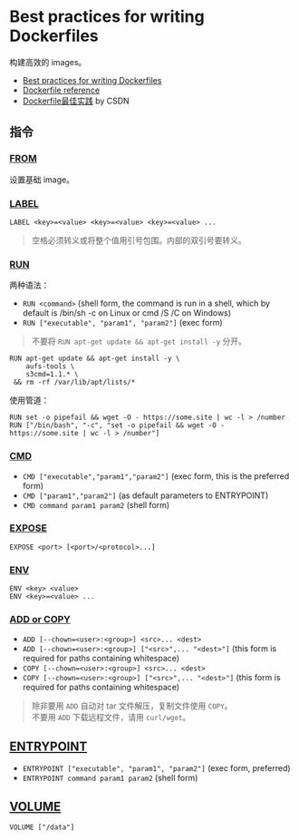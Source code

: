 # Best practices for writing Dockerfiles
构建高效的 images。  

- [Best practices for writing Dockerfiles](https://docs.docker.com/develop/develop-images/dockerfile_best-practices/)
- [Dockerfile reference](https://docs.docker.com/engine/reference/builder/)
- [Dockerfile最佳实践](https://blog.csdn.net/nklinsirui/article/details/96113636) by CSDN

## 指令
### [FROM](https://docs.docker.com/engine/reference/builder/#from)
设置基础 image。  

### [LABEL](https://docs.docker.com/engine/reference/builder/#label)
```
LABEL <key>=<value> <key>=<value> <key>=<value> ...
```
>空格必须转义或将整个值用引号包围。内部的双引号要转义。  

### [RUN](https://docs.docker.com/engine/reference/builder/#run)
两种语法：  
- `RUN <command>` (shell form, the command is run in a shell, which by default is /bin/sh -c on Linux or cmd /S /C on Windows)  
- `RUN ["executable", "param1", "param2"]` (exec form)  

>不要将 `RUN apt-get update && apt-get install -y` 分开。  
```
RUN apt-get update && apt-get install -y \
    aufs-tools \
    s3cmd=1.1.* \
 && rm -rf /var/lib/apt/lists/*
```

使用管道：  
```
RUN set -o pipefail && wget -O - https://some.site | wc -l > /number
RUN ["/bin/bash", "-c", "set -o pipefail && wget -O - https://some.site | wc -l > /number"]
```

### [CMD](https://docs.docker.com/engine/reference/builder/#cmd)
- `CMD ["executable","param1","param2"]` (exec form, this is the preferred form)
- `CMD ["param1","param2"]` (as default parameters to ENTRYPOINT)
- `CMD command param1 param2` (shell form)

### [EXPOSE](https://docs.docker.com/engine/reference/builder/#expose)
`EXPOSE <port> [<port>/<protocol>...]`  

### [ENV](https://docs.docker.com/engine/reference/builder/#env)
```
ENV <key> <value>
ENV <key>=<value> ...
```

### [ADD or COPY](https://docs.docker.com/engine/reference/builder/#add)
- `ADD [--chown=<user>:<group>] <src>... <dest>`  
- `ADD [--chown=<user>:<group>] ["<src>",... "<dest>"]` (this form is required for paths containing whitespace)  
- `COPY [--chown=<user>:<group>] <src>... <dest>`  
- `COPY [--chown=<user>:<group>] ["<src>",... "<dest>"]` (this form is required for paths containing whitespace)  

>除非要用 `ADD` 自动对 tar 文件解压，复制文件使用 `COPY`。  
>不要用 `ADD` 下载远程文件，请用 `curl/wget`。  

## [ENTRYPOINT](https://docs.docker.com/engine/reference/builder/#entrypoint)
- `ENTRYPOINT ["executable", "param1", "param2"]` (exec form, preferred)  
- `ENTRYPOINT command param1 param2` (shell form)  

## [VOLUME](https://docs.docker.com/engine/reference/builder/#volume)
`VOLUME ["/data"]`  

